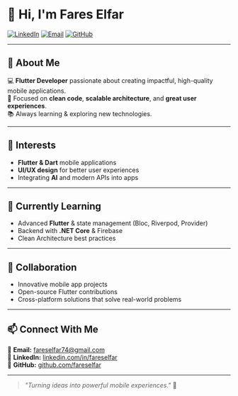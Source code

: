 # 👋 Hi, I'm **Fares Elfar**  
[![LinkedIn](https://img.shields.io/badge/LinkedIn-0077B5?style=flat&logo=linkedin&logoColor=white)](https://www.linkedin.com/in/fareselfar) 
[![Email](https://img.shields.io/badge/Email-D14836?style=flat&logo=gmail&logoColor=white)](mailto:fareselfar74@gmail.com) 
[![GitHub](https://img.shields.io/badge/GitHub-181717?style=flat&logo=github&logoColor=white)]([(https://github.com/alfar02)](https://github.com/alfar02))

---

## 🚀 About Me
💻 **Flutter Developer** passionate about creating impactful, high-quality mobile applications.  
🎯 Focused on **clean code**, **scalable architecture**, and **great user experiences**.  
📚 Always learning & exploring new technologies.

---

## 👀 Interests
- **Flutter & Dart** mobile applications  
- **UI/UX design** for better user experiences  
- Integrating **AI** and modern APIs into apps  

---

## 🌱 Currently Learning
- Advanced **Flutter** & state management (Bloc, Riverpod, Provider)  
- Backend with **.NET Core** & Firebase  
- Clean Architecture best practices  

---

## 💞 Collaboration
- Innovative mobile app projects  
- Open-source Flutter contributions  
- Cross-platform solutions that solve real-world problems  

---

## 📫 Connect With Me
📧 **Email:** [fareselfar74@gmail.com](mailto:fareselfar74@gmail.com)  
💼 **LinkedIn:** [linkedin.com/in/fareselfar](https://www.linkedin.com/in/fareselfar)  
🐙 **GitHub:** [github.com/fareselfar](https://github.com/fareselfar)  

---

> *"Turning ideas into powerful mobile experiences."* 🚀
